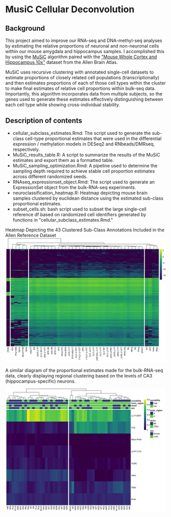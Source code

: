 # MusiC Cellular Deconvolution

## Background 

This project aimed to improve our RNA-seq and DNA-methyl-seq analyses by estimating the relative proportions of neuronal and non-neuronal cells within our mouse amygdala and hippocampus samples. I accomplished this by using the [MuSiC](https://www.nature.com/articles/s41467-018-08023-x) algorithm paired with the ["Mouse Whole Cortex and Hippocampus 10x"](https://portal.brain-map.org/atlases-and-data/rnaseq/mouse-whole-cortex-and-hippocampus-10x) dataset from the Allen Brain Atlas. 

MuSiC uses recursive clustering with annotated single-cell datasets to estimate proportions of closely related cell populations (transcriptionally) and then estimates proportions of each of those cell types within the cluster to make final estimates of relative cell proportions within bulk-seq data. Importantly, this algorithm incorporates data from multiple subjects, so the genes used to generate these estimates effectively distinguishing between each cell type while showing cross-individual stability. 

## Description of contents
- cellular_subclass_estimates.Rmd: The script used to generate the sub-class cell-type proportional estimates that were used in the differential expression / methylation models in DESeq2 and RNbeads/DMRseq, respectively.
- MuSiC_results_table.R: A script to summarize the results of the MuSiC estimates and export them as a formatted table.
- MuSiC_sampling_optimization.Rmd: A pipeline used to determine the sampling depth required to achieve stable cell proportion estimates across different randomized seeds. 
- RNAseq_expressionset_object.Rmd: The script used to generate an ExpressionSet object from the bulk-RNA-seq experiments.
- neuroclassification_heatmap.R: Heatmap depicting mouse brain samples clustered by euclidean distance using the estimated sub-class proportional estimates. 
- subset_cells.sh: bash script used to subset the large single-cell reference df based on randomized cell identifiers generated by functions in "cellular_subclass_estimates.Rmd."


Heatmap Depicting the 43 Clustered Sub-Class Annotations Included in the Allen Reference Dataset
![](https://github.com/stephen-siecinski/social_behavior_in_mice/blob/main/cellular_deconvolution/MuSiC_cell_heatmap_20210226.png?raw=true)

A similar diagram of the proportional estimates made for the bulk-RNA-seq data, clearly displaying regional clustering based on the levels of CA3 (hippocampus-specific) neurons. 

![](https://github.com/stephen-siecinski/social_behavior_in_mice/blob/main/cellular_deconvolution/neuro_clustering_heatmap_20210225.png?raw=true)

